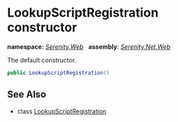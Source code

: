 # LookupScriptRegistration constructor
**namespace:** *[Serenity.Web](../../README.md#serenity.web-namespace)*   **assembly**: *[Serenity.Net.Web](../../README.md)*

The default constructor.

```csharp
public LookupScriptRegistration()
```

## See Also

* class [LookupScriptRegistration](../LookupScriptRegistration.md)